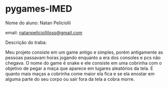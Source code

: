 # pygames-IMED
Nome do aluno: Natan Peliciolli 

email: natanpeliciolliloss@gmail.com 

Descrição do traba:

Meu projeto consiste em um game antigo e simples, porém antigamente as pessoas passavam horas jogando enquanto a era dos consoles e pcs não chegava.
O nome do game é snake e ele consiste em uma cobrinha com o objetivo de pegar a maça que aparece em lugares aleatórios da tela.
E quanto mais maças a cobrinha come maior ela fica e se ela enostar em alguma parte do seu corpo ou sair fora da tela a cobra morre. 
